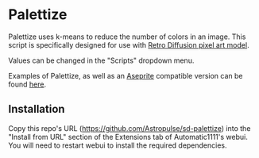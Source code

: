 # Palettize
Palettize uses k-means to reduce the number of colors in an image. This script is specifically designed for use with [Retro Diffusion pixel art model](https://astropulse.gumroad.com/l/RetroDiffusionModel).

Values can be changed in the "Scripts" dropdown menu.

Examples of Palettize, as well as an [Aseprite](https://www.aseprite.org/) compatible version can be found [here](https://astropulse.gumroad.com/l/RetroDiffusion).

## Installation
Copy this repo's URL (https://github.com/Astropulse/sd-palettize) into the "Install from URL" section of the Extensions tab of Automatic1111's webui.
You will need to restart webui to install the required dependencies.
